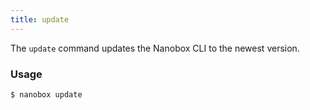 ```yaml
---
title: update
---
```


The `update` command updates the Nanobox CLI to the newest version.

### Usage
```shell
$ nanobox update
```

